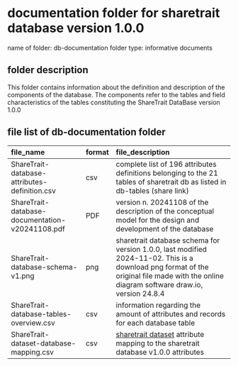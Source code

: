 # documentation folder for sharetrait database version 1.0.0

name of folder: db-documentation
folder type: informative documents 

## folder description

This folder contains information about the definition and description of the components of the database.
The components refer to the tables and field characteristics of the tables constituting the ShareTrait DataBase version 1.0.0

## file list of db-documentation folder

| file_name | format | file_description |
| :--- | --- | :--- |
| ShareTrait-database-attributes-definition.csv | csv | complete list of 196 attributes definitions belonging to the 21 tables of sharetrait db as listed in db-tables (share link) |
| ShareTrait-database-documentation-v20241108.pdf | PDF | version n. 20241108 of the description of the conceptual model for the design and development of the database |
| ShareTrait-database-schema-v1.png | png | sharetrait database schema for version 1.0.0, last modified 2024-11-02. This is a download png format of the original file made with the online diagram software draw.io, version 24.8.4  |
| ShareTrait-database-tables-overview.csv | csv | information regarding the amount of attributes and records for each database table |
| ShareTrait-dataset-database-mapping.csv | csv | [sharetrait dataset](https://github.com/ShareTraitProject/ShareTrait/blob/main/ShareTrait_DB/v1.0.0/3_release/ShareTrait_MetaData_v1.0.0.csv) attribute mapping to the sharetrait database v1.0.0 attributes |




